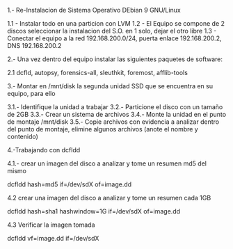 1.- Re-Instalacion de Sistema Operativo DEbian 9 GNU/Linux 

1.1 - Instalar todo en una particion con LVM
1.2 - El Equipo se compone de 2 discos seleccionar la instalacion del S.O. en 1 solo, dejar el otro libre
1.3 - Conectar el equipo a la red 192.168.200.0/24, puerta enlace 192.168.200.2, DNS 192.168.200.2

2.- Una vez dentro del equipo instalar las siguientes paquetes de software:

2.1 dcfld, autopsy, forensics-all, sleuthkit, foremost, afflib-tools

3.- Montar en /mnt/disk la segunda unidad SSD que se encuentra en su equipo, para ello

3.1.- Identifique la unidad a trabajar
3.2.- Particione el disco con un tamaño de 2GB
3.3.- Crear un sistema de archivos
3.4.- Monte la unidad en el punto de montaje /mnt/disk
3.5.- Copie archivos con evidencia a analizar dentro del punto de montaje, elimine algunos archivos (anote el nombre y contenido)

4.-Trabajando con dcfldd

4.1.- crear un imagen del disco a analizar y tome un resumen md5 del mismo

dcfldd hash=md5 if=/dev/sdX of=image.dd

4.2 crear una imagen del disco a analizar y tome un resumen cada 1GB

dcfldd hash=sha1 hashwindow=1G if=/dev/sdX of=image.dd

4.3 Verificar la imagen tomada

dcfldd vf=image.dd if=/dev/sdX




